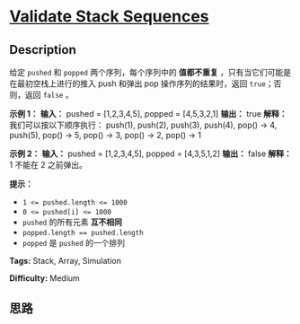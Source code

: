 # [Validate Stack Sequences][title]

## Description

给定 `pushed` 和 `popped` 两个序列，每个序列中的 **值都不重复** ，只有当它们可能是在最初空栈上进行的推入 push 和弹出 pop
操作序列的结果时，返回 `true`；否则，返回 `false` 。



**示例 1：**
            **输入：** pushed = [1,2,3,4,5], popped = [4,5,3,2,1]    **输出：** true    **解释：** 我们可以按以下顺序执行：    push(1), push(2), push(3), push(4), pop() -> 4,    push(5), pop() -> 5, pop() -> 3, pop() -> 2, pop() -> 1    

**示例 2：**
            **输入：** pushed = [1,2,3,4,5], popped = [4,3,5,1,2]    **输出：** false    **解释：** 1 不能在 2 之前弹出。    



**提示：**

  * `1 <= pushed.length <= 1000`
  * `0 <= pushed[i] <= 1000`
  * `pushed` 的所有元素 **互不相同**
  * `popped.length == pushed.length`
  * `popped` 是 `pushed` 的一个排列


**Tags:** Stack, Array, Simulation

**Difficulty:** Medium

## 思路

[title]: https://leetcode-cn.com/problems/validate-stack-sequences
